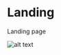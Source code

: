 # Landing 
Landing page

<!-- [!screenshoot] {Design/Landing Page - Desktop View.png} -->

<!-- Landing Page - Desktop View.png -->

![alt text](https://github.com/[username]/[reponame]/blob/[branch]/image.jpg?raw=true)
